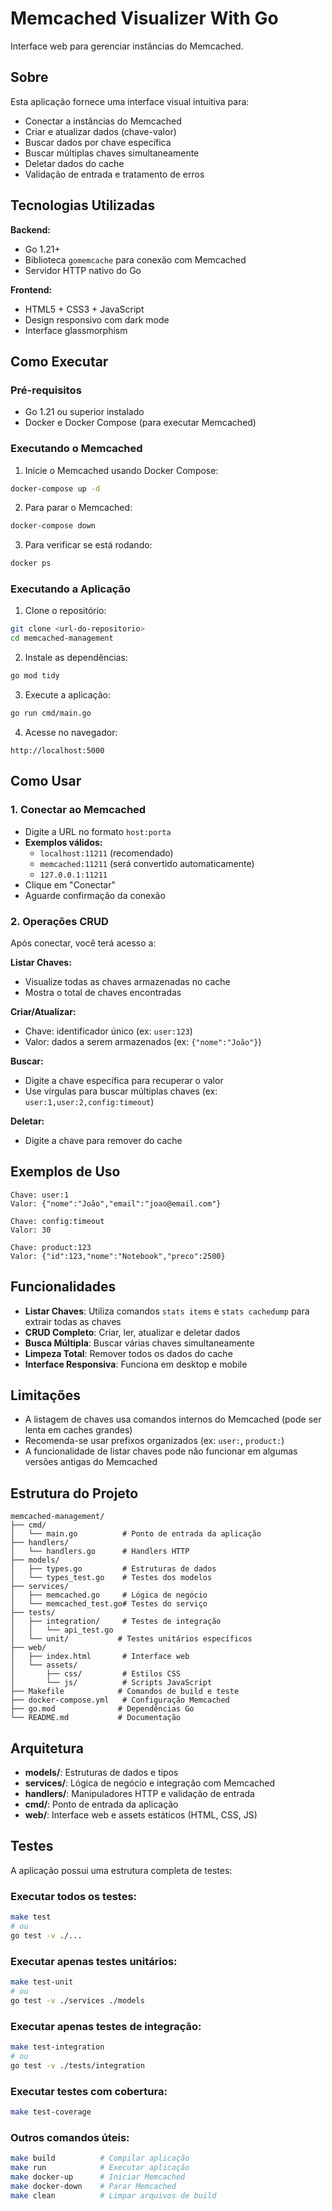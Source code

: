 # Memcached Visualizer With Go

Interface web para gerenciar instâncias do Memcached.

## Sobre

Esta aplicação fornece uma interface visual intuitiva para:

- Conectar a instâncias do Memcached
- Criar e atualizar dados (chave-valor)
- Buscar dados por chave específica
- Buscar múltiplas chaves simultaneamente
- Deletar dados do cache
- Validação de entrada e tratamento de erros

## Tecnologias Utilizadas

**Backend:**

- Go 1.21+
- Biblioteca `gomemcache` para conexão com Memcached
- Servidor HTTP nativo do Go

**Frontend:**

- HTML5 + CSS3 + JavaScript
- Design responsivo com dark mode
- Interface glassmorphism

## Como Executar

### Pré-requisitos

- Go 1.21 ou superior instalado
- Docker e Docker Compose (para executar Memcached)

### Executando o Memcached

1. Inicie o Memcached usando Docker Compose:

```bash
docker-compose up -d
```

2. Para parar o Memcached:

```bash
docker-compose down
```

3. Para verificar se está rodando:

```bash
docker ps
```

### Executando a Aplicação

1. Clone o repositório:

```bash
git clone <url-do-repositorio>
cd memcached-management
```

2. Instale as dependências:

```bash
go mod tidy
```

3. Execute a aplicação:

```bash
go run cmd/main.go
```

4. Acesse no navegador:

```
http://localhost:5000
```

## Como Usar

### 1. Conectar ao Memcached

- Digite a URL no formato `host:porta`
- **Exemplos válidos:**
  - `localhost:11211` (recomendado)
  - `memcached:11211` (será convertido automaticamente)
  - `127.0.0.1:11211`
- Clique em "Conectar"
- Aguarde confirmação da conexão

### 2. Operações CRUD

Após conectar, você terá acesso a:

**Listar Chaves:**

- Visualize todas as chaves armazenadas no cache
- Mostra o total de chaves encontradas

**Criar/Atualizar:**

- Chave: identificador único (ex: `user:123`)
- Valor: dados a serem armazenados (ex: `{"nome":"João"}`)

**Buscar:**

- Digite a chave específica para recuperar o valor
- Use vírgulas para buscar múltiplas chaves (ex: `user:1,user:2,config:timeout`)

**Deletar:**

- Digite a chave para remover do cache

## Exemplos de Uso

```
Chave: user:1
Valor: {"nome":"João","email":"joao@email.com"}

Chave: config:timeout
Valor: 30

Chave: product:123
Valor: {"id":123,"nome":"Notebook","preco":2500}
```

## Funcionalidades

- **Listar Chaves**: Utiliza comandos `stats items` e `stats cachedump` para extrair todas as chaves
- **CRUD Completo**: Criar, ler, atualizar e deletar dados
- **Busca Múltipla**: Buscar várias chaves simultaneamente
- **Limpeza Total**: Remover todos os dados do cache
- **Interface Responsiva**: Funciona em desktop e mobile

## Limitações

- A listagem de chaves usa comandos internos do Memcached (pode ser lenta em caches grandes)
- Recomenda-se usar prefixos organizados (ex: `user:`, `product:`)
- A funcionalidade de listar chaves pode não funcionar em algumas versões antigas do Memcached

## Estrutura do Projeto

```
memcached-management/
├── cmd/
│   └── main.go          # Ponto de entrada da aplicação
├── handlers/
│   └── handlers.go      # Handlers HTTP
├── models/
│   ├── types.go         # Estruturas de dados
│   └── types_test.go    # Testes dos modelos
├── services/
│   ├── memcached.go     # Lógica de negócio
│   └── memcached_test.go# Testes do serviço
├── tests/
│   ├── integration/     # Testes de integração
│   │   └── api_test.go
│   └── unit/           # Testes unitários específicos
├── web/
│   ├── index.html       # Interface web
│   └── assets/
│       ├── css/         # Estilos CSS
│       └── js/          # Scripts JavaScript
├── Makefile            # Comandos de build e teste
├── docker-compose.yml   # Configuração Memcached
├── go.mod              # Dependências Go
└── README.md           # Documentação
```

## Arquitetura

- **models/**: Estruturas de dados e tipos
- **services/**: Lógica de negócio e integração com Memcached
- **handlers/**: Manipuladores HTTP e validação de entrada
- **cmd/**: Ponto de entrada da aplicação
- **web/**: Interface web e assets estáticos (HTML, CSS, JS)

## Testes

A aplicação possui uma estrutura completa de testes:

### Executar todos os testes:
```bash
make test
# ou
go test -v ./...
```

### Executar apenas testes unitários:
```bash
make test-unit
# ou
go test -v ./services ./models
```

### Executar apenas testes de integração:
```bash
make test-integration
# ou
go test -v ./tests/integration
```

### Executar testes com cobertura:
```bash
make test-coverage
```

### Outros comandos úteis:
```bash
make build          # Compilar aplicação
make run            # Executar aplicação
make docker-up      # Iniciar Memcached
make docker-down    # Parar Memcached
make clean          # Limpar arquivos de build
```
